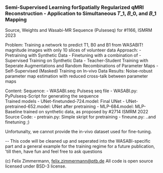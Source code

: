### Semi-Supervised Learning forSpatially Regularized qMRI Reconstruction - Application to Simultaneous 𝑇_1, 𝐵_0, and 𝐵_1  Mapping 
Source, Weights and Wasabi-MR Sequence (Pulseseq) for #1166, ISMRM 2023

Problem: Training a network to predict T1, B0 and B1 from WASABIT! magnitude images with only 10 slices of volunteer data
Approach: 
    - Pretraining with Synthetic Data
    - Finetuning with a combination of
            - Supervised Training on Synthetic Data
            - Teacher-Student Training with Seperate Augmentations and Random Recombinations of Parameter Maps
            - Self-Supervised (Masked) Training on In-vivo Data
Results: Noise-robust parameter map estimation with reduced cross-talk between parameter maps

Content:
    Sequence:
     - WASABI.seq: Pulsesq seq file
     - WASABI.py: PyPulsesq-Script for generating the sequence  
    Trained models
        - UNet-finetunded-724.model: Final UNet
        - UNet-pretrained-652.model: UNet after pretraining
        - MLP-684.model:  MLP-Baseline trained on synthetic data, as proposed by #2714 ISMRM 2022 
    Source Code:
        - pretrain.py: Simple skript for pretraining
        - fineune.py: ..and finetuning ;)


Unfortunalty, we cannot provide the in-vivo dataset used for fine-tuning.

-- This code will be cleaned up and seperated into the WASABI-specific part and a general example for the training regime for a future publication, 'till then, have fun and feel free to ask questions

(c) Felix Zimmermann, felix.zimmermann@ptb.de
All code is open source licensed under BSD-3 license.

